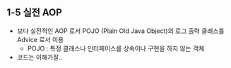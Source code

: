 ## 1-5 실전 AOP

- 보다 실전적인 AOP 로서 POJO (Plain Old Java Object)의 로그 출력 클래스를 Advice 로서 이용
    - POJO : 특정 클래스나 인터페이스를 상속이나 구현을 하지 않는 객체
- 코드는 이해가잘..
    